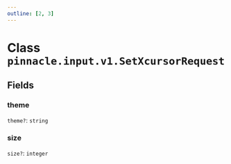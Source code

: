 ```yaml
---
outline: [2, 3]
---
```


# Class `pinnacle.input.v1.SetXcursorRequest`




## Fields

### theme <Badge type="danger" text="nullable" />

`theme?`: <code>string</code>



### size <Badge type="danger" text="nullable" />

`size?`: <code>integer</code>




